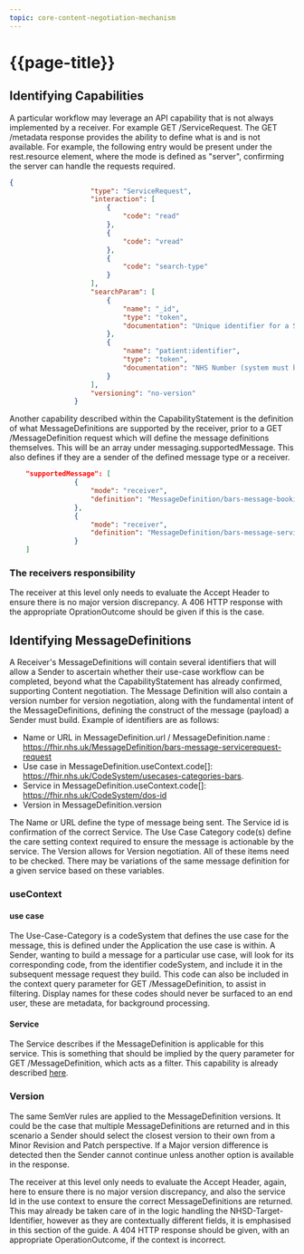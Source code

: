 ```yaml
---
topic: core-content-negotiation-mechanism
---
```


# {{page-title}}

## Identifying Capabilities 

A particular workflow may leverage an API capability that is not always implemented by a receiver. For example GET /ServiceRequest. The GET /metadata response provides the ability to define what is and is not available. For example, the following entry would be present under the rest.resource element, where the mode is defined as "server", confirming the server can handle the requests required.

``` json
{
					"type": "ServiceRequest",
					"interaction": [
						{
							"code": "read"
						},
						{
							"code": "vread"
						},
						{
							"code": "search-type"
						}
					],
					"searchParam": [
						{
							"name": "_id",
							"type": "token",
							"documentation": "Unique identifier for a ServiceRequest"
						},
						{
							"name": "patient:identifier",
							"type": "token",
							"documentation": "NHS Number (system must be https://fhir.nhs.uk/Id/nhs-number)"
						}
					],
					"versioning": "no-version"
				}
```

Another capability described within the CapabilityStatement is the definition of what MessageDefinitions are supported by the receiver, prior to a GET /MessageDefinition request which will define the message definitions themselves. This will be an array under messaging.supportedMessage. This also defines if they are a sender of the defined message type or a receiver. 

```json
	"supportedMessage": [
				{
					"mode": "receiver",
					"definition": "MessageDefinition/bars-message-booking-request"
				},
				{
					"mode": "receiver",
					"definition": "MessageDefinition/bars-message-servicerequest-request-referral"
				}
	]
```

### The receivers responsibility

The receiver at this level only needs to evaluate the Accept Header to ensure there is no major version discrepancy. A 406 HTTP response with the appropriate OprationOutcome should be given if this is the case. 

## Identifying MessageDefinitions

A Receiver's MessageDefinitions will contain several identifiers that will allow a Sender to ascertain whether their use-case workflow can be completed, beyond what the CapabilityStatement has already confirmed, supporting Content negotiation. The Message Definition will also contain a version number for version negotiation, along with the fundamental intent of the MessageDefinitions, defining the construct of the message (payload) a Sender must build. Example of identifiers are as follows:

* Name or URL in MessageDefinition.url / MessageDefinition.name : https://fhir.nhs.uk/MessageDefinition/bars-message-servicerequest-request
* Use case in  MessageDefinition.useContext.code[]: https://fhir.nhs.uk/CodeSystem/usecases-categories-bars.
* Service in MessageDefinition.useContext.code[]: https://fhir.nhs.uk/CodeSystem/dos-id
* Version in MessageDefinition.version

The Name or URL define the type of message being sent. The Service id is confirmation of the correct Service. The Use Case Category code(s) define the care setting context required to ensure the message is actionable by the service. The Version allows for Version negotiation. All of these items need to be checked. There may be variations of the same message definition for a given service based on these variables.

### useContext

#### use case
The Use-Case-Category is a codeSystem that defines the use case for the message, this is defined under the Application the use case is within. A Sender, wanting to build a message for a particular use case, will look for its corresponding code, from the identifier codeSystem, and include it in the subsequent message request they build. This code can also be included in the context query parameter for GET /MessageDefinition, to assist in filtering. Display names for these codes should never be surfaced to an end user, these are metadata, for background processing.

#### Service

The Service describes if the MessageDefinition is applicable for this service. This is something that should be implied by the query parameter for GET /MessageDefinition, which acts as a filter. This capability is already described <a href="https://digital.nhs.uk/developer/api-catalogue/booking-and-referral-fhir/v1_1_0#get-/MessageDefinition" target="_blank">here</a>.

### Version
The same SemVer rules are applied to the MessageDefinition versions. It could be the case that multiple MessageDefinitions are returned and in this scenario a Sender should select the closest version to their own from a Minor Revision and Patch perspective. If a Major version difference is detected then the Sender cannot continue unless another option is available in the response. 

The receiver at this level only needs to evaluate the Accept Header, again, here to ensure there is no major version discrepancy, and also the service Id in the use context to ensure the correct MessageDefinitions are returned. This may already be taken care of in the logic handling the NHSD-Target-Identifier, however as they are contextually different fields, it is emphasised in this section of the guide. A 404 HTTP response should be given, with an appropriate OperationOutcome, if the context is incorrect.